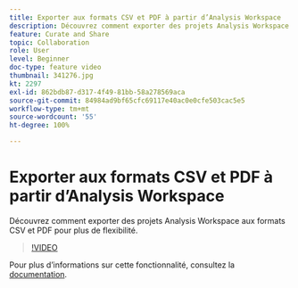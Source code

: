 ```yaml
---
title: Exporter aux formats CSV et PDF à partir d’Analysis Workspace
description: Découvrez comment exporter des projets Analysis Workspace aux formats CSV et PDF pour plus de flexibilité.
feature: Curate and Share
topic: Collaboration
role: User
level: Beginner
doc-type: feature video
thumbnail: 341276.jpg
kt: 2297
exl-id: 862bdb87-d317-4f49-81bb-58a278569aca
source-git-commit: 84984ad9bf65cfc69117e40ac0e0cfe503cac5e5
workflow-type: tm+mt
source-wordcount: '55'
ht-degree: 100%

---
```


# Exporter aux formats CSV et PDF à partir d’Analysis Workspace

Découvrez comment exporter des projets Analysis Workspace aux formats CSV et PDF pour plus de flexibilité.

>[!VIDEO](https://video.tv.adobe.com/v/341276/?quality=12&learn=on)

Pour plus dʼinformations sur cette fonctionnalité, consultez la [documentation](https://experienceleague.adobe.com/docs/analytics/analyze/analysis-workspace/curate-share/download-send.html?lang=fr).
